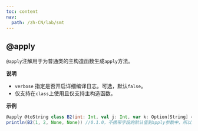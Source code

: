 ```yaml
---
toc: content
nav:
  path: /zh-CN/lab/smt
---
```


## @apply

`@apply`注解用于为普通类的主构造函数生成`apply`方法。

**说明**

- `verbose` 指定是否开启详细编译日志。可选，默认`false`。
- 仅支持在`class`上使用且仅支持主构造函数。

**示例**

```scala
@apply @toString class B2(int: Int, val j: Int, var k: Option[String] = None, t: Option[Long] = Some(1L))
println(B2(1, 2, None, None)) //0.1.0，不携带字段的默认值到apply参数中，所以参数都是必传
```
